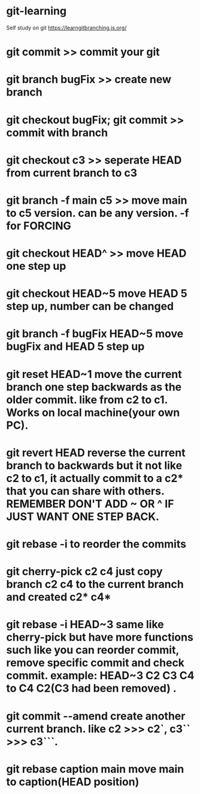 # git-learning
Self study on git
https://learngitbranching.js.org/

#  git commit     >>      commit your git

#  git branch bugFix       >>             create new branch
#  git checkout bugFix; git commit  >>    commit with branch 

#  git checkout c3       >>       seperate HEAD from current branch to c3
#  git branch -f main c5   >>     move main to c5 version. can be any version.   -f for FORCING
#  git checkout HEAD^      >>     move HEAD one step up
#  git checkout HEAD~5          move HEAD 5 step up, number can be changed
#  git branch -f bugFix HEAD~5    move bugFix and HEAD 5 step up

#  git reset HEAD~1            move the current branch one step backwards as the older commit. like from c2 to c1. Works on local machine(your own PC). 
#  git revert HEAD             reverse the current branch to backwards but it not like c2 to c1, it actually commit to a c2* that you can share with others. REMEMBER DON'T ADD ~ OR ^ IF JUST WANT ONE STEP BACK.

#  git rebase -i to reorder the commits
#  git cherry-pick c2 c4      just copy branch c2 c4 to the current branch and created c2* c4*
#  git rebase -i HEAD~3       same like cherry-pick but have more functions such like you can reorder commit, remove specific commit and check commit. example: HEAD~3 C2 C3 C4 to C4 C2(C3 had been removed) .
#  git commit --amend          create another current branch. like c2 >>> c2`, c3`` >>> c3```.

#  git rebase caption main     move main to caption(HEAD position)
